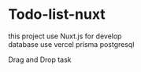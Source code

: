 # Todo-list-nuxt

this project use Nuxt.js for develop <br>
database use vercel prisma postgresql

Drag and Drop task
